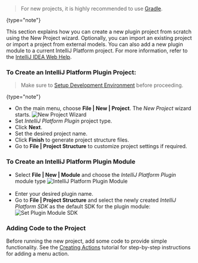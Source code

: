 [//]: # (title: Creating a Plugin Project)

<!-- Copyright 2000-2021 JetBrains s.r.o. and other contributors. Use of this source code is governed by the Apache 2.0 license that can be found in the LICENSE file. -->

 >  For new projects, it is highly recommended to use [Gradle](gradle_build_system.md).
 >
 {type="note"}

This section explains how you can create a new plugin project from scratch using the New Project wizard.
Optionally, you can import an existing project or import a project from external models.
You can also add a new plugin module to a current IntelliJ Platform project.
For more information, refer to the [IntelliJ IDEA Web Help](https://www.jetbrains.com/idea/help/new-project-wizard.html).

### To Create an IntelliJ Platform Plugin Project:
                                
 > Make sure to [Setup Development Environment](setting_up_environment.md) before proceeding. 
 >
 {type="note"}

* On the main menu, choose **File \| New \| Project**.
  The *New Project* wizard starts.
  ![New Project Wizard](new_project_wizard.png)
* Set *IntelliJ Platform Plugin* project type.
* Click **Next**.
* Set the desired project name.
* Click **Finish** to generate project structure files.
* Go to **File \| Project Structure** to customize project settings if required.

### To Create an IntelliJ Platform Plugin Module
* Select **File \| New \| Module** and choose the *IntelliJ Platform Plugin* module type
  ![IntelliJ Platform Plugin Module](intellij_platform_plugin_module.png)
  <br/>
  <br/>
* Enter your desired plugin name.
* Go to **File \| Project Structure** and select the newly created *IntelliJ Platform SDK* as the default SDK for the plugin module:
  ![Set Plugin Module SDK](set_plugin_module_sdk.png)

### Adding Code to the Project
Before running the new project, add some code to provide simple functionality.
See the [Creating Actions](working_with_custom_actions.md) tutorial for step-by-step instructions for adding a menu action.